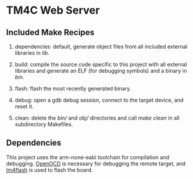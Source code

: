 # TM4C Web Server

## Included Make Recipes

1. dependencies: default, generate object files from all included external libraries in *lib*.

2. build: compile the source code specific to this project with all external libraries and generate an ELF (for debugging symbols) and a binary in *bin*.

3. flash: flash the most recently generated binary.

4. debug: open a gdb debug session, connect to the target device, and reset it.

5. clean: delete the *bin/* and *obj/* directories and call *make clean* in all subdirectory Makefiles.

## Dependencies

This project uses the arm-none-eabi toolchain for compilation and debugging. [OpenOCD](https://github.com/openocd-org/openocd.git) is necessary for debugging the remote target, and [lm4flash](https://github.com/utzig/lm4tools.git) is used to flash the board.